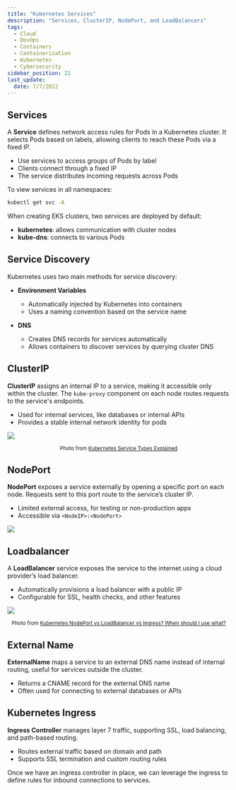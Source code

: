 ```yaml
---
title: "Kubernetes Services"
description: "Services, ClusterIP, NodePort, and LoadBalancers"
tags:
  - Cloud
  - DevOps
  - Containers
  - Containerization
  - Kubernetes
  - Cybersecurity
sidebar_position: 21
last_update:
  date: 7/7/2022
---
```




## Services 

A **Service** defines network access rules for Pods in a Kubernetes cluster. It selects Pods based on labels, allowing clients to reach these Pods via a fixed IP.

- Use services to access groups of Pods by label
- Clients connect through a fixed IP
- The service distributes incoming requests across Pods

To view services in all namespaces:

```bash
kubectl get svc -A
```

When creating EKS clusters, two services are deployed by default:

- **kubernetes**: allows communication with cluster nodes
- **kube-dns**: connects to various Pods

## Service Discovery 

Kubernetes uses two main methods for service discovery:

- **Environment Variables**
  - Automatically injected by Kubernetes into containers
  - Uses a naming convention based on the service name

- **DNS**
  - Creates DNS records for services automatically
  - Allows containers to discover services by querying cluster DNS


## ClusterIP

**ClusterIP** assigns an internal IP to a service, making it accessible only within the cluster. The `kube-proxy` component on each node routes requests to the service's endpoints.

- Used for internal services, like databases or internal APIs
- Provides a stable internal network identity for pods

<div class='img-center'>

![](/img/docs/services-clusterip.png)

</div> 

<small><center> Photo from [Kubernetes Service Types Explained](https://dev.to/pavanbelagatti/kubernetes-service-types-explained-207g) </center></small>


## NodePort

**NodePort** exposes a service externally by opening a specific port on each node. Requests sent to this port route to the service’s cluster IP.

- Limited external access, for testing or non-production apps
- Accessible via `<NodeIP>:<NodePort>`

<div class='img-center'>

![](/img/docs/services-nodeport.png)

</div> 


## Loadbalancer 

A **LoadBalancer** service exposes the service to the internet using a cloud provider’s load balancer.

- Automatically provisions a load balancer with a public IP
- Configurable for SSL, health checks, and other features


<div class='img-center'>

![](/img/docs/services-loadbalancer.png)

</div> 

<small><center> Photo from [Kubernetes NodePort vs LoadBalancer vs Ingress? When should I use what?](https://medium.com/google-cloud/kubernetes-nodeport-vs-loadbalancer-vs-ingress-when-should-i-use-what-922f010849e0) </center></small>

## External Name 

**ExternalName** maps a service to an external DNS name instead of internal routing, useful for services outside the cluster.

- Returns a CNAME record for the external DNS name
- Often used for connecting to external databases or APIs

## Kubernetes Ingress

**Ingress Controller** manages layer 7 traffic, supporting SSL, load balancing, and path-based routing.

- Routes external traffic based on domain and path
- Supports SSL termination and custom routing rules

Once we have an ingress controller in place, we can leverage the ingress to define rules for inbound connections to services. 



 

 

